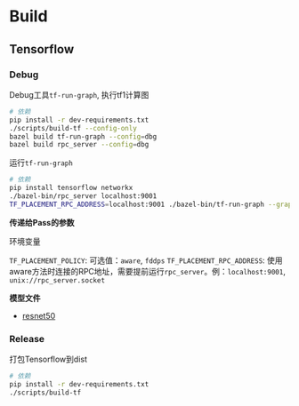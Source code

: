 # Build

## Tensorflow

### Debug
Debug工具`tf-run-graph`, 执行tf1计算图
```bash
# 依赖
pip install -r dev-requirements.txt
./scripts/build-tf --config-only
bazel build tf-run-graph --config=dbg
bazel build rpc_server --config=dbg
```

运行`tf-run-graph`
```bash
# 依赖
pip install tensorflow networkx
./bazel-bin/rpc_server localhost:9001
TF_PLACEMENT_RPC_ADDRESS=localhost:9001 ./bazel-bin/tf-run-graph --graph=/path/to/graph --train_op=<trainop>
```

**传递给Pass的参数**

环境变量

`TF_PLACEMENT_POLICY`: 可选值：`aware`, `fddps`
`TF_PLACEMENT_RPC_ADDRESS`: 使用aware方法时连接的RPC地址，需要提前运行`rpc_server`。例：`localhost:9001`, `unix://rpc_server.socket`




**模型文件**

* [resnet50](https://gist.githubusercontent.com/Yiklek/cc66295cef7361c6a701c9408f1e2661/raw/c7e1bc36f178d57480ae701bc4f7a11cc5b1a530/resnet50.pbtxt)

### Release

打包Tensorflow到dist
```bash
# 依赖
pip install -r dev-requirements.txt
./scripts/build-tf
```